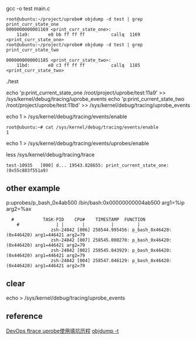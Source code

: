 gcc -o test main.c
```
root@ubuntu:~/project/uprobe# objdump -d test | grep print_curr_state_one
0000000000001169 <print_curr_state_one>:
    11a9:       e8 bb ff ff ff          callq  1169 <print_curr_state_one>
root@ubuntu:~/project/uprobe# objdump -d test | grep print_curr_state_two

0000000000001185 <print_curr_state_two>:
    11bd:       e8 c3 ff ff ff          callq  1185 <print_curr_state_two>
```

./test

echo 'p:print_current_state_one /root/project/uprobe/test:11a9' >> /sys/kernel/debug/tracing/uprobe_events
echo 'p:print_current_state_two /root/project/uprobe/test:11bd' >> /sys/kernel/debug/tracing/uprobe_events


echo 1 > /sys/kernel/debug/tracing/events/enable
```
root@ubuntu:~# cat /sys/kernel/debug/tracing/events/enable
1
```
echo 1 > /sys/kernel/debug/tracing/events/uprobes/enable

less /sys/kernel/debug/tracing/trace
```
test-10935   [000] d... 19543.828655: print_current_state_one: (0x55c883f551a9)
```
## other example
p:uprobes/p_bash_0x4ab500 /bin/bash:0x00000000004ab500 arg1=%ip arg2=%ax

```
  #           TASK-PID    CPU#    TIMESTAMP  FUNCTION
    #              | |       |          |         |
                 zsh-24842 [006] 258544.995456: p_bash_0x46420: (0x446420) arg1=446421 arg2=79
                 zsh-24842 [007] 258545.000270: p_bash_0x46420: (0x446420) arg1=446421 arg2=79
                 zsh-24842 [002] 258545.043929: p_bash_0x46420: (0x446420) arg1=446421 arg2=79
                 zsh-24842 [004] 258547.046129: p_bash_0x46420: (0x446420) arg1=446421 arg2=79
```

## clear
echo > /sys/kernel/debug/tracing/uprobe_events

## reference
[DevOps ftrace uprobe使用填坑历程](https://www.dazhuanlan.com/guuuuuu/topics/1174110)
[objdump -t](https://blog.csdn.net/badu_123/article/details/8302642)